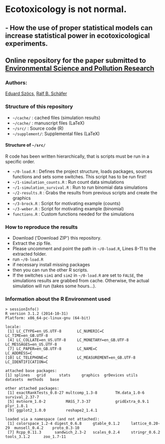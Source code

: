 # Ecotoxicology is not normal.
## - How the use of proper statistical models can increase statistical power in ecotoxicological experiments.

## Online repository for the paper submitted to [Environmental Science and Pollution Research](http://www.springer.com/environment/journal/11356)

### Authors: 

[Eduard Szöcs](http://www.uni-koblenz-landau.de/en/campus-landau/faculty7/environmental-sciences/landscape-ecology/Staff/eduardszoecs), [Ralf B. Schäfer](http://www.uni-koblenz-landau.de/en/campus-landau/faculty7/environmental-sciences/landscape-ecology/Staff/ralf-schaefer/ralf-schaefer)


### Structure of this repository

* `~/cache/`	: cached files (simulation results)
* `~/cache/`  : manuscript files (LaTeX)
* `~/src/`    	: Source code (R)
* `~/supplement/`: Supplemental files (LaTeX)



#### Structure of `~/src/`

R code has been written hierarchically, that is scripts must be run in a specific order.

* `~/0-load.R`   				: Defines the project structure, loads packages, sources functions and sets some switches. This script has to be run first!
* `~/1-simulation_counts.R`    	: Run count data simulations
* `~/1-simulation_survival.R`	: Run to run binomial data simulations
* `~/2-results.R`				: Grabs the results from previous scripts and create the graphics
* `~/3-brock.R`					: Script for motivating example (counts)
* `~/3-weber.R`					: Script for motivating example (binomial)
* `functions.R`					: Custom functions needed for the simulations


### How to reproduce the results

* Download ('Download ZIP') this repository.
* Extract the zip file.
* Please uncomment and point the path in `~/0-load.R`, Lines 8-11 to the extracted folder.
* run `~/0-load.R`
* if necessary install missing packages
* then you can run the other R scripts.
* If the switches `sim1` and `sim2` in `~/0-load.R` are set to `FALSE`, the simulations results are grabbed from cache. Otherwise, the actual simulation will run (takes some hours...).


### Information about the R Environment used

```{r}
> sessionInfo()
R version 3.1.2 (2014-10-31)
Platform: x86_64-pc-linux-gnu (64-bit)

locale:
 [1] LC_CTYPE=en_US.UTF-8       LC_NUMERIC=C               LC_TIME=en_GB.UTF-8       
 [4] LC_COLLATE=en_US.UTF-8     LC_MONETARY=en_GB.UTF-8    LC_MESSAGES=en_US.UTF-8   
 [7] LC_PAPER=en_GB.UTF-8       LC_NAME=C                  LC_ADDRESS=C              
[10] LC_TELEPHONE=C             LC_MEASUREMENT=en_GB.UTF-8 LC_IDENTIFICATION=C       

attached base packages:
[1] splines   grid      stats     graphics  grDevices utils     datasets  methods   base     

other attached packages:
 [1] exactRankTests_0.8-27 multcomp_1.3-8        TH.data_1.0-6         survival_2.37-7      
 [5] mvtnorm_1.0-2         MASS_7.3-37           gridExtra_0.9.1       plyr_1.8.1           
 [9] ggplot2_1.0.0         reshape2_1.4.1       

loaded via a namespace (and not attached):
 [1] colorspace_1.2-4 digest_0.6.8     gtable_0.1.2     lattice_0.20-29  munsell_0.4.2    proto_0.3-10    
 [7] Rcpp_0.11.3      sandwich_2.3-2   scales_0.2.4     stringr_0.6.2    tools_3.1.2      zoo_1.7-11 
 ```
